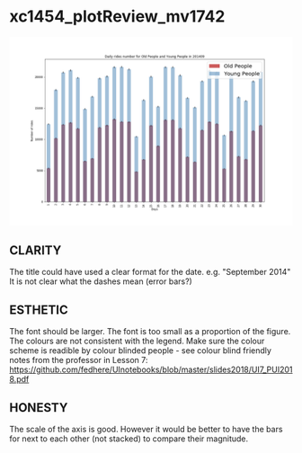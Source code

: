 # xc1454_plotReview_mv1742

![image](Darui'splot.png)

## CLARITY

The title could have used a clear format for the date. e.g. "September 2014"
It is not clear what the dashes mean (error bars?)

## ESTHETIC

The font should be larger. The font is too small as a proportion of the figure. 
The colours are not consistent with the legend.
Make sure the colour scheme is readible by colour blinded people - see colour blind friendly notes from the professor in Lesson 7: 
https://github.com/fedhere/UInotebooks/blob/master/slides2018/UI7_PUI2018.pdf

## HONESTY

The scale of the axis is good.
However it would be better to have the bars for next to each other (not stacked) to compare their magnitude.
